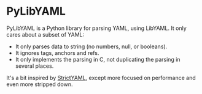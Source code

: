 # PyLibYAML

PyLibYAML is a Python library for parsing YAML, using LibYAML.
It only cares about a subset of YAML:

- It only parses data to string (no numbers, null, or booleans).
- It ignores tags, anchors and refs.
- It only implements the parsing in C, not duplicating the parsing in several places.

It's a bit inspired by [StrictYAML](https://github.com/crdoconnor/strictyaml), except
more focused on performance and even more stripped down.
